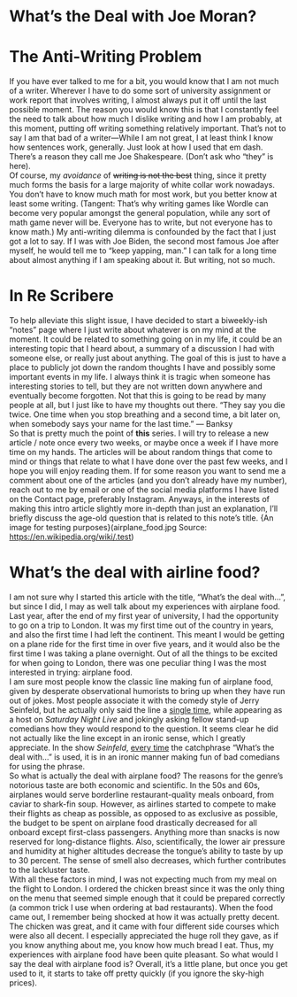 # What’s the Deal with Joe Moran?

# The Anti-Writing Problem

If you have ever talked to me for a bit, you would know that I am not much of a writer. Wherever I have to do some sort of university assignment or work report that involves writing, I almost always put it off until the last possible moment. The reason you would know this is that I constantly feel the need to talk about how much I dislike writing and how I am probably, at this moment, putting off writing something relatively important. That’s not to say I am that bad of a writer—While I am not great, I at least think I know how sentences work, generally. Just look at how I used that em dash. There’s a reason they call me Joe Shakespeare. (Don’t ask who “they” is here).  
Of course, my *avoidance* of ~~writing is not the best~~ thing, since it pretty much forms the basis for a large majority of white collar work nowadays. You don’t have to know much math for most work, but you better know at least some writing. (Tangent: That’s why writing games like Wordle can become very popular amongst the general population, while any sort of math game never will be. Everyone has to write, but not everyone has to know math.) My anti-writing dilemma is confounded by the fact that I just got a lot to say. If I was with Joe Biden, the second most famous Joe after myself, he would tell me to “keep yapping, man.” I can talk for a long time about almost anything if I am speaking about it. But writing, not so much.

# In Re Scribere

To help alleviate this slight issue, I have decided to start a biweekly-ish “notes” page where I just write about whatever is on my mind at the moment. It could be related to something going on in my life, it could be an interesting topic that I heard about, a summary of a discussion I had with someone else, or really just about anything. The goal of this is just to have a place to publicly jot down the random thoughts I have and possibly some important events in my life. I always think it is tragic when someone has interesting stories to tell, but they are not written down anywhere and eventually become forgotten. Not that this is going to be read by many people at all, but I just like to have my thoughts out there. “They say you die twice. One time when you stop breathing and a second time, a bit later on, when somebody says your name for the last time.”  — Banksy  
So that is pretty much the point of **this** series. I will try to release a new article / note once every two weeks, or maybe once a week if I have more time on my hands. The articles will be about random things that come to mind or things that relate to what I have done over the past few weeks, and I hope you will enjoy reading them. If for some reason you want to send me a comment about one of the articles (and you don’t already have my number), reach out to me by email or one of the social media platforms I have listed on the Contact page, preferably Instagram. Anyways, in the interests of making this intro article slightly more in-depth than just an explanation, I’ll briefly discuss the age-old question that is related to this note’s title.
{An image for testing purposes}(airplane_food.jpg Source: https://en.wikipedia.org/wiki/.test)
# What’s the deal with airline food?

I am not sure why I started this article with the title, “What’s the deal with…”, but since I did, I may as well talk about my experiences with airplane food. Last year, after the end of my first year of university, I had the opportunity to go on a trip to London. It was my first time out of the country in years, and also the first time I had left the continent. This meant I would be getting on a plane ride for the first time in over five years, and it would also be the first time I was taking a plane overnight. Out of all the things to be excited for when going to London, there was one peculiar thing I was the most interested in trying: airplane food.   
	I am sure most people know the classic line making fun of airplane food, given by desperate observational humorists to bring up when they have run out of jokes. Most people associate it with the comedy style of Jerry Seinfeld, but he actually only said the line a [single time](https://www.youtube.com/watch?v=TQ5au_0uO9U), while appearing as a host on *Saturday Night Live* and jokingly asking fellow stand-up comedians how they would respond to the question. It seems clear he did not actually like the line except in an ironic sense, which I greatly appreciate. In the show *Seinfeld*, [every time](https://www.youtube.com/watch?v=v1cVl7KHsGA) the catchphrase “What’s the deal with…” is used, it is in an ironic manner making fun of bad comedians for using the phrase.   
	So what is actually the deal with airplane food? The reasons for the genre’s notorious taste are both economic and scientific. In the 50s and 60s, airplanes would serve borderline restaurant-quality meals onboard, from caviar to shark-fin soup. However, as airlines started to compete to make their flights as cheap as possible, as opposed to as exclusive as possible, the budget to be spent on airplane food drastically decreased for all onboard except first-class passengers. Anything more than snacks is now reserved for long-distance flights. Also, scientifically, the lower air pressure and humidity at higher altitudes decrease the tongue’s ability to taste by up to 30 percent. The sense of smell also decreases, which further contributes to the lackluster taste.  
	With all these factors in mind, I was not expecting much from my meal on the flight to London. I ordered the chicken breast since it was the only thing on the menu that seemed simple enough that it could be prepared correctly (a common trick I use when ordering at bad restaurants). When the food came out, I remember being shocked at how it was actually pretty decent. The chicken was great, and it came with four different side courses which were also all decent. I especially appreciated the huge roll they gave, as if you know anything about me, you know how much bread I eat. Thus, my experiences with airplane food have been quite pleasant. So what would I say the deal with airplane food is? Overall, it’s a little plane, but once you get used to it, it starts to take off pretty quickly (if you ignore the sky-high prices).   

